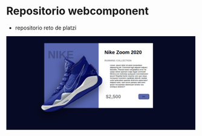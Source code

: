# Repositorio webcomponent
- repositorio reto de platzi 
<img src="/img/Captura de pantalla de 2021-02-16 21-55-35.png" width="500px">
